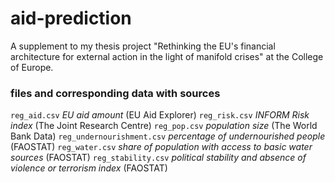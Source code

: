 # aid-prediction
A supplement to my thesis project "Rethinking the EU's financial architecture for external action in the light of manifold crises" at the College of Europe.

### files and corresponding data with sources
`reg_aid.csv` *EU aid amount* (EU Aid Explorer)
`reg_risk.csv` *INFORM Risk index* (The Joint Research Centre)
`reg_pop.csv` *population size* (The World Bank Data)
`reg_undernourishment.csv` *percentage of undernourished people* (FAOSTAT)
`reg_water.csv` *share of population with access to basic water sources* (FAOSTAT)
`reg_stability.csv` *political stability and absence of violence or terrorism index* (FAOSTAT)
